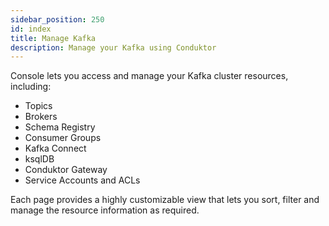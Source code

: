 ```yaml
---
sidebar_position: 250
id: index
title: Manage Kafka
description: Manage your Kafka using Conduktor
---
```


<GlossaryTerm>Console</GlossaryTerm> lets you access and manage your Kafka cluster resources, including:

- Topics
- Brokers
- Schema Registry
- Consumer Groups
- Kafka Connect
- ksqlDB
- Conduktor Gateway
- Service Accounts and ACLs

Each page provides a highly customizable view that lets you sort, filter and manage the resource information as required.
